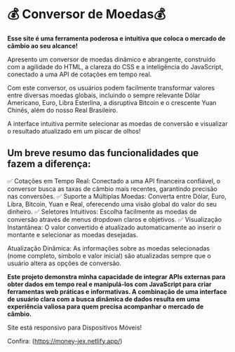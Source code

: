 <h1>💰 Conversor de Moedas💰</h1>

<b>Esse site é uma ferramenta poderosa e intuitiva que coloca o mercado de câmbio ao seu alcance! </b>

Apresento um conversor de moedas dinâmico e abrangente, construído com a agilidade do HTML, a clareza do CSS e a inteligência do JavaScript, conectado a uma API de cotações em tempo real.

Com este conversor, os usuários podem facilmente transformar valores entre diversas moedas globais, incluindo o sempre relevante Dólar Americano, Euro, Libra Esterlina, a disruptiva Bitcoin e o crescente Yuan Chinês, além do nosso Real Brasileiro. 

A interface intuitiva permite selecionar as moedas de conversão e visualizar o resultado atualizado em um piscar de olhos!

<h2>Um breve resumo das funcionalidades que fazem a diferença:</h2>

✅ Cotações em Tempo Real: Conectado a uma API financeira confiável, o conversor busca as taxas de câmbio mais recentes, garantindo precisão nas conversões.
✅ Suporte a Múltiplas Moedas: Converta entre Dólar, Euro, Libra, Bitcoin, Yuan e Real, oferecendo uma visão global do valor do seu dinheiro.
✅ Seletores Intuitivos: Escolha facilmente as moedas de conversão através de menus dropdown claros e objetivos.
✅ Visualização Instantânea: O valor convertido é atualizado automaticamente ao inserir o montante e selecionar as moedas desejadas.

Atualização Dinâmica: As informações sobre as moedas selecionadas (nome completo, símbolo e valor inicial) são atualizadas sempre que o usuário altera as opções de conversão.

<b>Este projeto demonstra minha capacidade de integrar APIs externas para obter dados em tempo real e manipulá-los com JavaScript para criar ferramentas web práticas e informativas. A combinação de uma interface de usuário clara com a busca dinâmica de dados resulta em uma experiência valiosa para quem precisa acompanhar o mercado de câmbio.</b>

Site está responsivo para Dispositivos Móveis!

Confira: (https://money-jex.netlify.app/)

